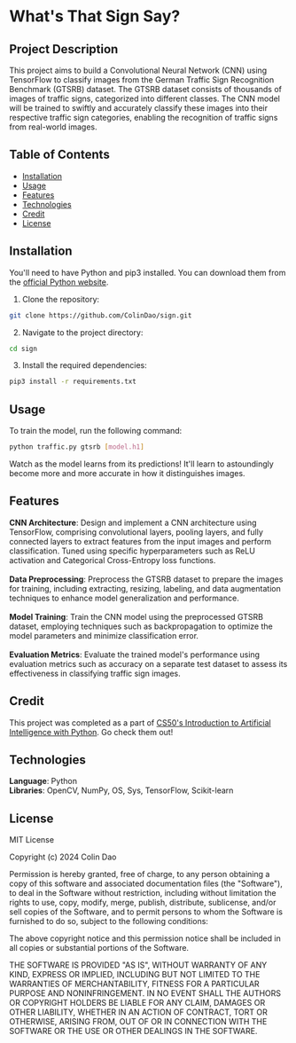 # What's That Sign Say?

## Project Description

This project aims to build a Convolutional Neural Network (CNN) using TensorFlow to classify images from the German Traffic Sign Recognition Benchmark (GTSRB) dataset. The GTSRB dataset consists of thousands of images of traffic signs, categorized into different classes. The CNN model will be trained to swiftly and accurately classify these images into their respective traffic sign categories, enabling the recognition of traffic signs from real-world images.

## Table of Contents

- [Installation](#installation)
- [Usage](#usage)
- [Features](#features)
- [Technologies](#technologies)
- [Credit](#credit)
- [License](#license)

## Installation

You'll need to have Python and pip3 installed. You can download them from the [official Python website](https://www.python.org/downloads/).

1. Clone the repository:

```bash
git clone https://github.com/ColinDao/sign.git
```

2. Navigate to the project directory:

```bash
cd sign
```

3. Install the required dependencies:

```bash
pip3 install -r requirements.txt
```

## Usage

To train the model, run the following command:

```bash
python traffic.py gtsrb [model.h1]
```

Watch as the model learns from its predictions! It'll learn to astoundingly become more and more accurate in how it distinguishes images.

## Features

**CNN Architecture**: Design and implement a CNN architecture using TensorFlow, comprising convolutional layers, pooling layers, and fully connected layers to extract features from the input images and perform classification. Tuned using specific hyperparameters such as ReLU activation and Categorical Cross-Entropy loss functions. <br />
<br />
**Data Preprocessing**: Preprocess the GTSRB dataset to prepare the images for training, including extracting, resizing, labeling, and data augmentation techniques to enhance model generalization and performance.<br />
<br />
**Model Training**: Train the CNN model using the preprocessed GTSRB dataset, employing techniques such as backpropagation to optimize the model parameters and minimize classification error. <br />
<br />
**Evaluation Metrics**: Evaluate the trained model's performance using evaluation metrics such as accuracy on a separate test dataset to assess its effectiveness in classifying traffic sign images.

## Credit

This project was completed as a part of [CS50's Introduction to Artificial Intelligence with Python](https://cs50.harvard.edu/ai/2024/). Go check them out!

## Technologies
**Language**: Python <br />
**Libraries**: OpenCV, NumPy, OS, Sys, TensorFlow, Scikit-learn

## License

MIT License

Copyright (c) 2024 Colin Dao

Permission is hereby granted, free of charge, to any person obtaining a copy
of this software and associated documentation files (the "Software"), to deal
in the Software without restriction, including without limitation the rights
to use, copy, modify, merge, publish, distribute, sublicense, and/or sell
copies of the Software, and to permit persons to whom the Software is
furnished to do so, subject to the following conditions:

The above copyright notice and this permission notice shall be included in all
copies or substantial portions of the Software.

THE SOFTWARE IS PROVIDED "AS IS", WITHOUT WARRANTY OF ANY KIND, EXPRESS OR
IMPLIED, INCLUDING BUT NOT LIMITED TO THE WARRANTIES OF MERCHANTABILITY,
FITNESS FOR A PARTICULAR PURPOSE AND NONINFRINGEMENT. IN NO EVENT SHALL THE
AUTHORS OR COPYRIGHT HOLDERS BE LIABLE FOR ANY CLAIM, DAMAGES OR OTHER
LIABILITY, WHETHER IN AN ACTION OF CONTRACT, TORT OR OTHERWISE, ARISING FROM,
OUT OF OR IN CONNECTION WITH THE SOFTWARE OR THE USE OR OTHER DEALINGS IN THE
SOFTWARE.

